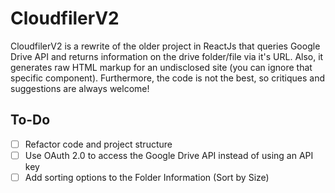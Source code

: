 # CloudfilerV2

CloudfilerV2 is a rewrite of the older project in ReactJs that queries Google Drive API and returns information on the drive folder/file via it's URL. Also, it generates raw HTML markup for an undisclosed site (you can ignore that specific component). Furthermore, the code is not the best, so critiques and suggestions are always welcome!

## To-Do
- [ ] Refactor code and project structure
- [ ] Use OAuth 2.0 to access the Google Drive API instead of using an API key
- [ ] Add sorting options to the Folder Information (Sort by Size)
